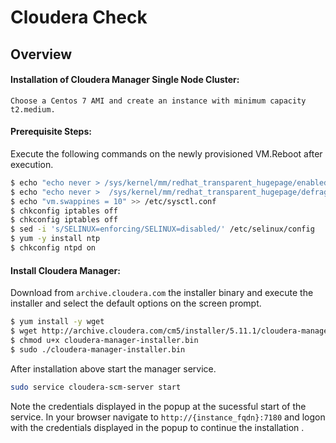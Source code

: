 # Cloudera Check


## Overview

#### Installation of Cloudera Manager Single Node Cluster:

    Choose a Centos 7 AMI and create an instance with minimum capacity t2.medium.

#### Prerequisite Steps:

Execute the following commands on the newly provisioned VM.Reboot after execution.

```bash
$ echo "echo never > /sys/kernel/mm/redhat_transparent_hugepage/enabled" >> /etc/rc.local
$ echo "echo never >  /sys/kernel/mm/redhat_transparent_hugepage/defrag" >> /etc/rc.local
$ echo "vm.swappines = 10" >> /etc/sysctl.conf
$ chkconfig iptables off
$ chkconfig iptables off
$ sed -i 's/SELINUX=enforcing/SELINUX=disabled/' /etc/selinux/config
$ yum -y install ntp
$ chkconfig ntpd on
```

#### Install Cloudera Manager:

Download from `archive.cloudera.com` the installer binary and execute the installer and select the default options on the screen prompt.

```bash
$ yum install -y wget
$ wget http://archive.cloudera.com/cm5/installer/5.11.1/cloudera-manager-installer.bin
$ chmod u+x cloudera-manager-installer.bin
$ sudo ./cloudera-manager-installer.bin
```

After installation above start the manager service.
```bash
sudo service cloudera-scm-server start
```

Note the credentials displayed in the popup at the sucessful start of the service.
In your browser navigate to  `http://{instance_fqdn}:7180` and logon with the credentials displayed in the popup to continue the installation . 



